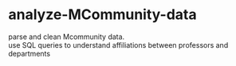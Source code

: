 # analyze-MCommunity-data
parse and clean Mcommunity data. <br>
use SQL queries to understand affiliations between professors and departments
